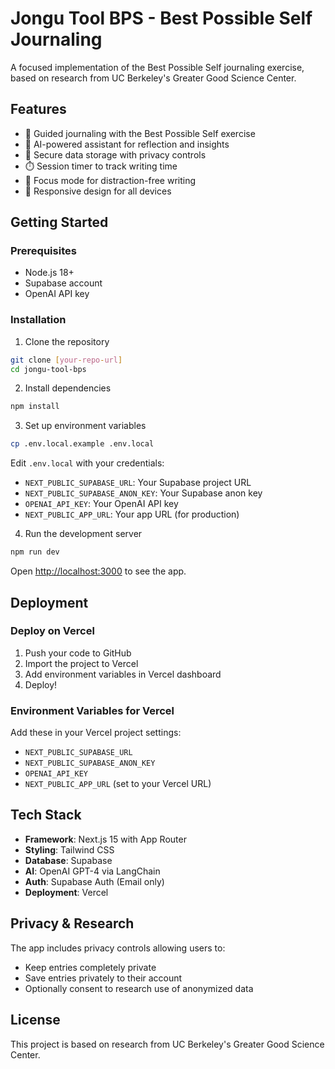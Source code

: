 # Jongu Tool BPS - Best Possible Self Journaling

A focused implementation of the Best Possible Self journaling exercise, based on research from UC Berkeley's Greater Good Science Center.

## Features

- 📝 Guided journaling with the Best Possible Self exercise
- 🤖 AI-powered assistant for reflection and insights
- 💾 Secure data storage with privacy controls
- ⏱️ Session timer to track writing time
- 🎯 Focus mode for distraction-free writing
- 📱 Responsive design for all devices

## Getting Started

### Prerequisites

- Node.js 18+
- Supabase account
- OpenAI API key

### Installation

1. Clone the repository
```bash
git clone [your-repo-url]
cd jongu-tool-bps
```

2. Install dependencies
```bash
npm install
```

3. Set up environment variables
```bash
cp .env.local.example .env.local
```

Edit `.env.local` with your credentials:
- `NEXT_PUBLIC_SUPABASE_URL`: Your Supabase project URL
- `NEXT_PUBLIC_SUPABASE_ANON_KEY`: Your Supabase anon key
- `OPENAI_API_KEY`: Your OpenAI API key
- `NEXT_PUBLIC_APP_URL`: Your app URL (for production)

4. Run the development server
```bash
npm run dev
```

Open [http://localhost:3000](http://localhost:3000) to see the app.

## Deployment

### Deploy on Vercel

1. Push your code to GitHub
2. Import the project to Vercel
3. Add environment variables in Vercel dashboard
4. Deploy!

### Environment Variables for Vercel

Add these in your Vercel project settings:
- `NEXT_PUBLIC_SUPABASE_URL`
- `NEXT_PUBLIC_SUPABASE_ANON_KEY`
- `OPENAI_API_KEY`
- `NEXT_PUBLIC_APP_URL` (set to your Vercel URL)

## Tech Stack

- **Framework**: Next.js 15 with App Router
- **Styling**: Tailwind CSS
- **Database**: Supabase
- **AI**: OpenAI GPT-4 via LangChain
- **Auth**: Supabase Auth (Email only)
- **Deployment**: Vercel

## Privacy & Research

The app includes privacy controls allowing users to:
- Keep entries completely private
- Save entries privately to their account
- Optionally consent to research use of anonymized data

## License

This project is based on research from UC Berkeley's Greater Good Science Center.